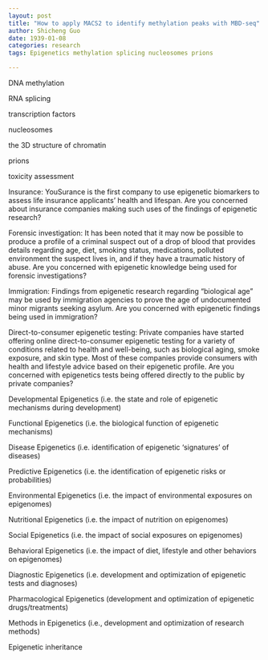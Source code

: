 ```yaml
---
layout: post
title: "How to apply MACS2 to identify methylation peaks with MBD-seq"
author: Shicheng Guo
date: 1939-01-08
categories: research
tags: Epigenetics methylation splicing nucleosomes prions

---
```


DNA methylation

RNA splicing

transcription factors

nucleosomes

the 3D structure of chromatin

prions

toxicity assessment
 

Insurance: YouSurance is the first company to use epigenetic biomarkers to assess life insurance applicants’ health and lifespan. Are you concerned about insurance companies making such uses of the findings of epigenetic research?
 

Forensic investigation: It has been noted that it may now be possible to produce a profile of a criminal suspect out of a drop of blood that provides details regarding age, diet, smoking status, medications, polluted environment the suspect lives in, and if they have a traumatic history of abuse. Are you concerned with epigenetic knowledge being used for forensic investigations?

 

Immigration: Findings from epigenetic research regarding “biological age” may be used by immigration agencies to prove the age of undocumented minor migrants seeking asylum. Are you concerned with epigenetic findings being used in immigration?

 

 

Direct-to-consumer epigenetic testing: Private companies have started offering online direct-to-consumer epigenetic testing for a variety of conditions related to health and well-being, such as biological aging, smoke exposure, and skin type. Most of these companies provide consumers with health and lifestyle advice based on their epigenetic profile. Are you concerned with epigenetics tests being offered directly to the public by private companies?

 

 

Developmental Epigenetics (i.e. the state and role of epigenetic mechanisms during development)

 

Functional Epigenetics (i.e. the biological function of epigenetic mechanisms)

 

Disease Epigenetics (i.e. identification of epigenetic ‘signatures’ of diseases)

 

Predictive Epigenetics (i.e. the identification of epigenetic risks or probabilities)

 

Environmental Epigenetics (i.e. the impact of environmental exposures on epigenomes)

 

Nutritional Epigenetics (i.e. the impact of nutrition on epigenomes)

 

Social Epigenetics (i.e. the impact of social exposures on epigenomes)

 

Behavioral Epigenetics (i.e. the impact of diet, lifestyle and other behaviors on epigenomes)

 

Diagnostic Epigenetics (i.e. development and optimization of epigenetic tests and diagnoses)

 

Pharmacological Epigenetics (development and optimization of epigenetic drugs/treatments)

 

Methods in Epigenetics (i.e., development and optimization of research methods)

 

Epigenetic inheritance
